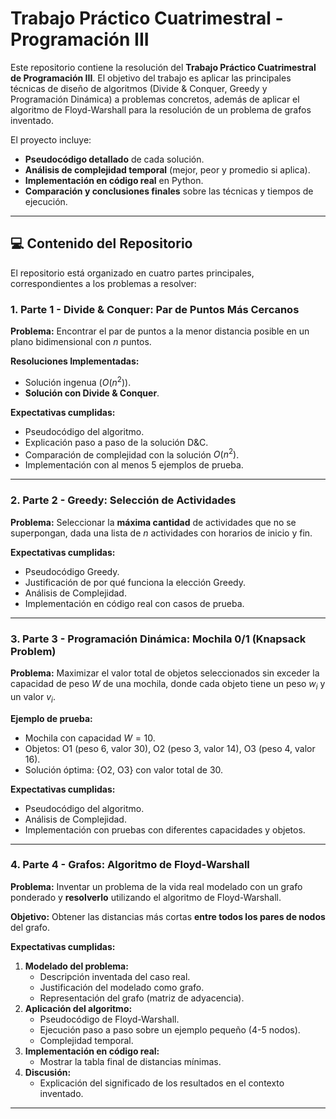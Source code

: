 # Trabajo Práctico Cuatrimestral - Programación III

Este repositorio contiene la resolución del **Trabajo Práctico Cuatrimestral de Programación III**. El objetivo del trabajo es aplicar las principales técnicas de diseño de algoritmos (Divide & Conquer, Greedy y Programación Dinámica) a problemas concretos, además de aplicar el algoritmo de Floyd-Warshall para la resolución de un problema de grafos inventado.

El proyecto incluye:
* **Pseudocódigo detallado** de cada solución.
* **Análisis de complejidad temporal** (mejor, peor y promedio si aplica).
* **Implementación en código real** en Python.
* **Comparación y conclusiones finales** sobre las técnicas y tiempos de ejecución.

---

## 💻 Contenido del Repositorio

El repositorio está organizado en cuatro partes principales, correspondientes a los problemas a resolver:

### 1. Parte 1 - Divide & Conquer: Par de Puntos Más Cercanos

**Problema:** Encontrar el par de puntos a la menor distancia posible en un plano bidimensional con $n$ puntos.

**Resoluciones Implementadas:**
* Solución ingenua ($O(n^2)$).
* **Solución con Divide & Conquer**.

**Expectativas cumplidas:**
* Pseudocódigo del algoritmo.
* Explicación paso a paso de la solución D&C.
* Comparación de complejidad con la solución $O(n^2)$.
* Implementación con al menos 5 ejemplos de prueba.

***

### 2. Parte 2 - Greedy: Selección de Actividades

**Problema:** Seleccionar la **máxima cantidad** de actividades que no se superpongan, dada una lista de $n$ actividades con horarios de inicio y fin.

**Expectativas cumplidas:**
* Pseudocódigo Greedy.
* Justificación de por qué funciona la elección Greedy.
* Análisis de Complejidad.
* Implementación en código real con casos de prueba.

***

### 3. Parte 3 - Programación Dinámica: Mochila 0/1 (Knapsack Problem)

**Problema:** Maximizar el valor total de objetos seleccionados sin exceder la capacidad de peso $W$ de una mochila, donde cada objeto tiene un peso $w_i$ y un valor $v_i$.

**Ejemplo de prueba:**
* Mochila con capacidad $W=10$.
* Objetos: O1 (peso 6, valor 30), O2 (peso 3, valor 14), O3 (peso 4, valor 16).
* Solución óptima: {O2, O3} con valor total de 30.

**Expectativas cumplidas:**
* Pseudocódigo del algoritmo.
* Análisis de Complejidad.
* Implementación con pruebas con diferentes capacidades y objetos.

***

### 4. Parte 4 - Grafos: Algoritmo de Floyd-Warshall

**Problema:** Inventar un problema de la vida real modelado con un grafo ponderado y **resolverlo** utilizando el algoritmo de Floyd-Warshall.

**Objetivo:** Obtener las distancias más cortas **entre todos los pares de nodos** del grafo.

**Expectativas cumplidas:**
1.  **Modelado del problema:**
    * Descripción inventada del caso real.
    * Justificación del modelado como grafo.
    * Representación del grafo (matriz de adyacencia).
2.  **Aplicación del algoritmo:**
    * Pseudocódigo de Floyd-Warshall.
    * Ejecución paso a paso sobre un ejemplo pequeño (4-5 nodos).
    * Complejidad temporal.
3.  **Implementación en código real:**
    * Mostrar la tabla final de distancias mínimas.
4.  **Discusión:**
    * Explicación del significado de los resultados en el contexto inventado.

---
